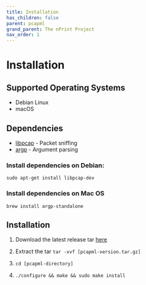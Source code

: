 ```yaml
---
title: Installation
has_children: false
parent: pcapml
grand_parent: The nPrint Project
nav_order: 1
---
```



# Installation

## Supported Operating Systems

* Debian Linux
* macOS

## Dependencies

* [libpcap](https://www.tcpdump.org/) - Packet sniffing
* [argp](https://www.gnu.org/software/libc/manual/html_node/Argp.html) - Argument parsing

### Install dependencies on Debian:

`sudo apt-get install libpcap-dev`

### Install dependencies on Mac OS

`brew install argp-standalone`

## Installation

1. Download the latest release tar [here](https://github.com/nprint/pcapml/releases/)
2. Extract the tar `tar -xvf [pcapml-version.tar.gz]`
3. `cd [pcapml-directory]`

2. `./configure && make && sudo make install`
